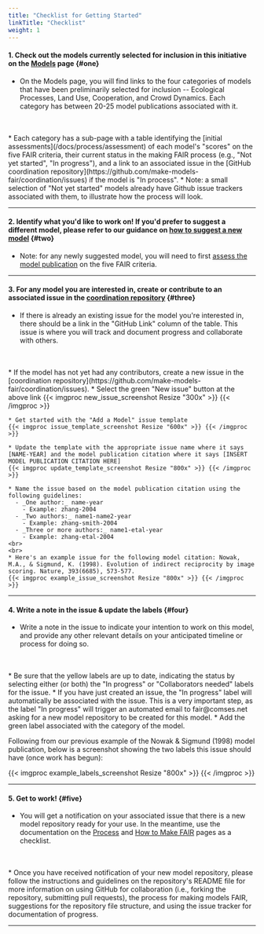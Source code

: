 ```yaml
---
title: "Checklist for Getting Started"
linkTitle: "Checklist"
weight: 1
---
```



#### __1. Check out the models currently selected for inclusion in this initiative on the [Models](/docs/models/) page__ {#one}
  * On the Models page, you will find links to the four categories of models that have been preliminarily selected for inclusion -- Ecological Processes, Land Use, Cooperation, and Crowd Dynamics. Each category has between 20-25 model publications associated with it.
  <br>
  <br>
  * Each category has a sub-page with a table identifying the [initial assessments](/docs/process/assessment) of each model's "scores" on the five FAIR criteria, their current status in the making FAIR process (e.g., "Not yet started", "In progress"), and a link to an associated issue in the [GitHub coordination repository](https://github.com/make-models-fair/coordination/issues) if the model is "In process".
    * Note: a small selection of "Not yet started" models already have Github issue trackers associated with them, to illustrate how the process will look.

<hr>

#### __2. Identify what you'd like to work on! If you'd prefer to suggest a different model, please refer to our guidance on [how to suggest a new model](/docs/models/#new)__ {#two}
  * Note: for any newly suggested model, you will need to first [assess the model publication](/docs/process/assessment) on the five FAIR criteria.

<hr>

#### __3. For any model you are interested in, create or contribute to an associated issue in the [coordination repository](https://github.com/make-models-fair/coordination/issues)__ {#three}
  * If there is already an existing issue for the model you're interested in, there should be a link in the "GitHub Link" column of the table. This issue is where you will track and document progress and collaborate with others.
  <br>
  <br>
  * If the model has not yet had any contributors, create a new issue in the [coordination repository](https://github.com/make-models-fair/coordination/issues).
    * Select the green "New issue" button at the above link
    {{< imgproc new_issue_screenshot Resize "300x" >}} {{< /imgproc >}}

    * Get started with the "Add a Model" issue template
    {{< imgproc issue_template_screenshot Resize "600x" >}} {{< /imgproc >}}

    * Update the template with the appropriate issue name where it says [NAME-YEAR] and the model publication citation where it says [INSERT MODEL PUBLICATION CITATION HERE]
    {{< imgproc update_template_screenshot Resize "800x" >}} {{< /imgproc >}}

    * Name the issue based on the model publication citation using the following guidelines:
      - _One author:_ name-year
        - Example: zhang-2004
      - _Two authors:_ name1-name2-year
        - Example: zhang-smith-2004
      - _Three or more authors:_ name1-etal-year
        - Example: zhang-etal-2004
    <br>
    <br>
    * Here's an example issue for the following model citation: Nowak, M.A., & Sigmund, K. (1998). Evolution of indirect reciprocity by image scoring. Nature, 393(6685), 573-577.
    {{< imgproc example_issue_screenshot Resize "800x" >}} {{< /imgproc >}}
<hr>

#### __4. Write a note in the issue & update the labels__ {#four}
  * Write a note in the issue to indicate your intention to work on this model, and provide any other relevant details on your anticipated timeline or process for doing so.
  <br>
  <br>
  * Be sure that the yellow labels are up to date, indicating the status by selecting either (or both) the "In progress" or "Collaborators needed" labels for the issue.
    * If you have just created an issue, the "In progress" label will automatically be associated with the issue. This is a very important step, as the label "In progress" will trigger an automated email to fair@comses.net asking for a new model repository to be created for this model.
  * Add the green label associated with the category of the model.

<br>

  Following from our previous example of the Nowak & Sigmund (1998) model publication, below is a screenshot showing the two labels this issue should have (once work has begun):

  {{< imgproc example_labels_screenshot Resize "800x" >}} {{< /imgproc >}}

<hr>

#### __5. Get to work!__ {#five}
  * You will get a notification on your associated issue that there is a new model repository ready for your use. In the meantime, use the documentation on the [Process](/docs/process/) and [How to Make FAIR](/docs/process/how-to) pages as a checklist.
  <br>
  <br>
  * Once you have received notification of your new model repository, please follow the instructions and guidelines on the repository's README file for more information on using GitHub for collaboration (i.e., forking the repository, submitting pull requests), the process for making models FAIR, suggestions for the repository file structure, and using the issue tracker for documentation of progress.

<hr>
